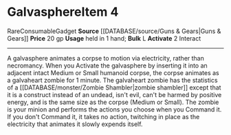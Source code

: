 ﻿---
actions: '[two-actions]'
bulk: L
id: '1136'
item_category: Consumables
item_subcategory: Gadgets
level: '4'
name: Galvasphere
price: 20 gp
rarity: Rare
source: '[[DATABASE/source/Guns & Gears|Guns & Gears]]'
subcategory: consumable/gadget
trait:
- '[[DATABASE/trait/Consumable|Consumable]]'
- '[[DATABASE/trait/Gadget|Gadget]]'
- '[[DATABASE/trait/Rare|Rare]]'
type: Item
usage: held in 1 hand

---
# Galvasphere<span class="item-type">Item 4</span>

<span class="trait-rare item-trait">Rare</span><span class="item-trait">Consumable</span><span class="item-trait">Gadget</span>
**Source** [[DATABASE/source/Guns & Gears|Guns & Gears]]
**Price** 20 gp
**Usage** held in 1 hand; **Bulk** L
**Activate** <span class="action-icon">2</span> Interact

---
A galvasphere animates a corpse to motion via electricity, rather than necromancy. When you Activate the galvasphere by inserting it into an adjacent intact Medium or Small humanoid corpse, the corpse animates as a galvaheart zombie for 1 minute. The galvaheart zombie has the statistics of a [[DATABASE/monster/Zombie Shambler|zombie shambler]] except that it is a construct instead of an undead, isn't evil, can't be harmed by positive energy, and is the same size as the corpse (Medium or Small). The zombie is your minion and performs the actions you choose when you Command it. If you don't Command it, it takes no action, twitching in place as the electricity that animates it slowly expends itself.